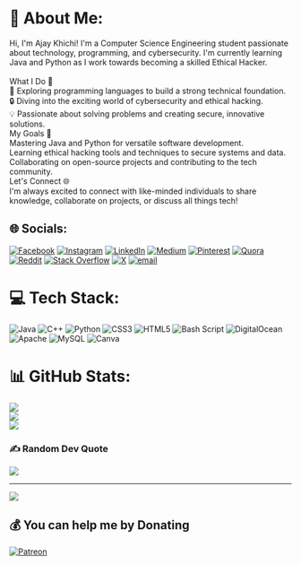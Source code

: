 # 💫 About Me:
Hi, I'm Ajay Khichi! I'm a Computer Science Engineering student passionate about technology, programming, and cybersecurity. I'm currently learning Java and Python as I work towards becoming a skilled Ethical Hacker.<br><br>What I Do 🚀<br>🌱 Exploring programming languages to build a strong technical foundation.<br>🔒 Diving into the exciting world of cybersecurity and ethical hacking.<br>💡 Passionate about solving problems and creating secure, innovative solutions.<br>My Goals 🎯<br>Mastering Java and Python for versatile software development.<br>Learning ethical hacking tools and techniques to secure systems and data.<br>Collaborating on open-source projects and contributing to the tech community.<br>Let's Connect 🌐<br>I'm always excited to connect with like-minded individuals to share knowledge, collaborate on projects, or discuss all things tech!


## 🌐 Socials:
[![Facebook](https://img.shields.io/badge/Facebook-%231877F2.svg?logo=Facebook&logoColor=white)](https://facebook.com/ajaysingh.khichi.948) [![Instagram](https://img.shields.io/badge/Instagram-%23E4405F.svg?logo=Instagram&logoColor=white)](https://instagram.com/ajju_____banna) [![LinkedIn](https://img.shields.io/badge/LinkedIn-%230077B5.svg?logo=linkedin&logoColor=white)](https://linkedin.com/in/ajay-khichi) [![Medium](https://img.shields.io/badge/Medium-12100E?logo=medium&logoColor=white)](https://medium.com/@@ajaysinghkhichi5) [![Pinterest](https://img.shields.io/badge/Pinterest-%23E60023.svg?logo=Pinterest&logoColor=white)](https://pinterest.com/ajaykhichi5) [![Quora](https://img.shields.io/badge/Quora-%23B92B27.svg?logo=Quora&logoColor=white)](https://quora.com/profile/Ajay-Singh-Khichi-3) [![Reddit](https://img.shields.io/badge/Reddit-%23FF4500.svg?logo=Reddit&logoColor=white)](https://reddit.com/user/ajju-banna) [![Stack Overflow](https://img.shields.io/badge/-Stackoverflow-FE7A16?logo=stack-overflow&logoColor=white)](https://stackoverflow.com/users/22402810) [![X](https://img.shields.io/badge/X-black.svg?logo=X&logoColor=white)](https://x.com/Ajaysingh4281) [![email](https://img.shields.io/badge/Email-D14836?logo=gmail&logoColor=white)](mailto:ajaysinghkhichi5@gmail.com) 

# 💻 Tech Stack:
![Java](https://img.shields.io/badge/java-%23ED8B00.svg?style=for-the-badge&logo=openjdk&logoColor=white) ![C++](https://img.shields.io/badge/c++-%2300599C.svg?style=for-the-badge&logo=c%2B%2B&logoColor=white) ![Python](https://img.shields.io/badge/python-3670A0?style=for-the-badge&logo=python&logoColor=ffdd54) ![CSS3](https://img.shields.io/badge/css3-%231572B6.svg?style=for-the-badge&logo=css3&logoColor=white) ![HTML5](https://img.shields.io/badge/html5-%23E34F26.svg?style=for-the-badge&logo=html5&logoColor=white) ![Bash Script](https://img.shields.io/badge/bash_script-%23121011.svg?style=for-the-badge&logo=gnu-bash&logoColor=white) ![DigitalOcean](https://img.shields.io/badge/DigitalOcean-%230167ff.svg?style=for-the-badge&logo=digitalOcean&logoColor=white) ![Apache](https://img.shields.io/badge/apache-%23D42029.svg?style=for-the-badge&logo=apache&logoColor=white) ![MySQL](https://img.shields.io/badge/mysql-4479A1.svg?style=for-the-badge&logo=mysql&logoColor=white) ![Canva](https://img.shields.io/badge/Canva-%2300C4CC.svg?style=for-the-badge&logo=Canva&logoColor=white)
# 📊 GitHub Stats:
![](https://github-readme-stats.vercel.app/api?username=ajay-khichi&theme=dark&hide_border=false&include_all_commits=false&count_private=false)<br/>
![](https://nirzak-streak-stats.vercel.app/?user=ajay-khichi&theme=dark&hide_border=false)<br/>
![](https://github-readme-stats.vercel.app/api/top-langs/?username=ajay-khichi&theme=dark&hide_border=false&include_all_commits=false&count_private=false&layout=compact)

### ✍️ Random Dev Quote
![](https://quotes-github-readme.vercel.app/api?type=horizontal&theme=radical)

---
[![](https://visitcount.itsvg.in/api?id=ajay-khichi&icon=0&color=0)](https://visitcount.itsvg.in)

  ## 💰 You can help me by Donating
  [![Patreon](https://img.shields.io/badge/Patreon-F96854?style=for-the-badge&logo=patreon&logoColor=white)](https://patreon.com/Ignisher) 

  
<!-- Proudly created with GPRM ( https://gprm.itsvg.in ) -->
